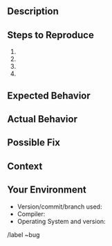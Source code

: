 <!--- Provide a general summary of the issue in the Title above -->

## Description
<!--- Provide a more detailed introduction to the issue itself, and why you consider it to be a bug -->

## Steps to Reproduce
<!--- Unambiguous set of steps to reproduce this bug. Include code to reproduce, if relevant. -->
<!--- Please use code blocks (```) to format console output, logs, and code -->
1.
2.
3.
4.

## Expected Behavior
<!--- Tell us what should happen -->

## Actual Behavior
<!--- Tell us what happens instead -->

## Possible Fix
<!--- Not obligatory, but suggest a fix or reason for the bug or -->
<!--- link to the line of code that might be responsible for the problem -->

## Context
<!--- How has this bug affected you? What were you trying to accomplish? -->

## Your Environment
<!--- Include as many relevant details about the environment you experienced the bug in -->
* Version/commit/branch used:
* Compiler:
* Operating System and version:


/label ~bug
